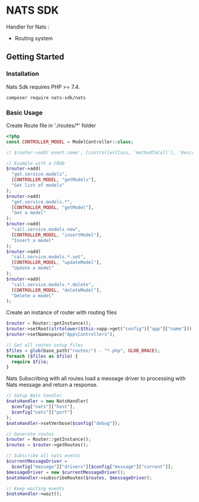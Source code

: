 # NATS SDK

Handler for Nats :

- Routing system

## Getting Started

### Installation

Nats Sdk requires PHP >= 7.4.

```shell
composer require nats-sdk/nats
```

### Basic Usage

Create Route file in './routes/\*' folder

```php
<?php
const CONTROLLER_MODEL = ModelController::class;

// $router->add('event.name', [controllerClass, 'methodToCall'], 'Description');

// Example with a CRUD
$router->add(
  "get.service.models",
  [CONTROLLER_MODEL, "getModels"],
  "Get list of models"
);
$router->add(
  "get.service.models.*",
  [CONTROLLER_MODEL, "getModel"],
  "Get a model"
);
$router->add(
  "call.service.models.new",
  [CONTROLLER_MODEL, "insertModel"],
  "Insert a model"
);
$router->add(
  "call.service.models.*.set",
  [CONTROLLER_MODEL, "updateModel"],
  "Update a model"
);
$router->add(
  "call.service.models.*.delete",
  [CONTROLLER_MODEL, "deleteModel"],
  "Delete a model"
);
```

Create an instance of router with routing files

```php
$router = Router::getInstance();
$router->setRoot(strtolower($this->app->get("config")["app"]["name"]));
$router->setNamespace("App\Controllers");

// Get all routes setup files
$files = glob(base_path("routes/") . "*.php", GLOB_BRACE);
foreach ($files as $file) {
  require $file;
}
```

Nats Subscribing with all routes load a message driver to processing with Nats message and return a response.

```php
// Setup Nats handler
$natsHandler = new NatsHandler(
  $config["nats"]["host"],
  $config["nats"]["port"]
);
$natsHandler->setVerbose($config["debug"]);

// Generate routes
$router = Router::getInstance();
$routes = $router->getRoutes();

// Subscribe all nats events
$currentMessageDriver =
  $config["message"]["drivers"][$config["message"]["current"]];
$messageDriver = new $currentMessageDriver();
$natsHandler->subscribeRoutes($routes, $messageDriver);

// Keep waiting events
$natsHandler->wait();
```
